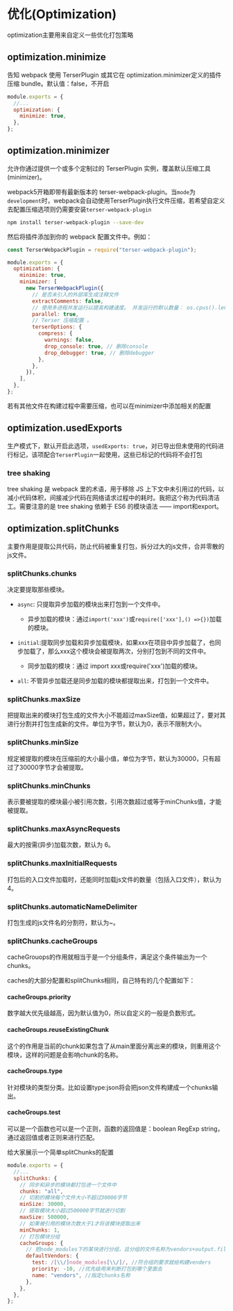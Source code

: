 # 优化(Optimization)

optimization主要用来自定义一些优化打包策略

## optimization.minimize

告知 webpack 使用 TerserPlugin 或其它在 optimization.minimizer定义的插件压缩 bundle。默认值：false，不开启

```js
module.exports = {
  //...
  optimization: {
    minimize: true,
  },
};
```

## optimization.minimizer

允许你通过提供一个或多个定制过的 TerserPlugin 实例，覆盖默认压缩工具(minimizer)。

webpack5开箱即带有最新版本的 terser-webpack-plugin。当`mode`为`development`时，webpack会自动使用TerserPlugin执行文件压缩，若希望自定义去配置压缩选项则仍需要安装`terser-webpack-plugin`

```bash
npm install terser-webpack-plugin --save-dev
```

然后将插件添加到你的 webpack 配置文件中。例如：

```js
const TerserWebpackPlugin = require("terser-webpack-plugin");

module.exports = {
  optimization: {
    minimize: true,
    minimizer: [
      new TerserWebpackPlugin({
        // 是否未引入的外部库生成注释文件
        extractComments: false,
        // 使用多进程并发运行以提高构建速度。 并发运行的默认数量： os.cpus().length - 1 。
        parallel: true,
        // Terser 压缩配置 。
        terserOptions: {
          compress: {
            warnings: false,
            drop_console: true, // 删除console
            drop_debugger: true, // 删除debugger
          },
        },
      }),
    ],
  },
};
```

若有其他文件在构建过程中需要压缩，也可以在minimizer中添加相关的配置

## optimization.usedExports

生产模式下，默认开启此选项，`usedExports: true`，对已导出但未使用的代码进行标记，该项配合`TerserPlugin`一起使用，这些已标记的代码将不会打包

### tree shaking

tree shaking 是 webpack 里的术语，用于移除 JS 上下文中未引用过的代码，以减小代码体积，间接减少代码在网络请求过程中的耗时。我把这个称为代码清洁工。需要注意的是 tree shaking 依赖于 ES6 的模块语法 —— import和export。

## optimization.splitChunks

主要作用是提取公共代码，防止代码被重复打包，拆分过大的js文件，合并零散的js文件。

### splitChunks.chunks

决定要提取那些模块。

- `async`: 只提取异步加载的模块出来打包到一个文件中。
  - 异步加载的模块：通过`import('xxx')`或`require(['xxx'],() =>{})`加载的模块。

- `initial`:提取同步加载和异步加载模块，如果xxx在项目中异步加载了，也同步加载了，那么xxx这个模块会被提取两次，分别打包到不同的文件中。
  - 同步加载的模块：通过 import xxx或require('xxx')加载的模块。
  
- `all`: 不管异步加载还是同步加载的模块都提取出来，打包到一个文件中。

### splitChunks.maxSize

把提取出来的模块打包生成的文件大小不能超过maxSize值，如果超过了，要对其进行分割并打包生成新的文件。单位为字节，默认为0，表示不限制大小。

### splitChunks.minSize

规定被提取的模块在压缩前的大小最小值，单位为字节，默认为30000，只有超过了30000字节才会被提取。

### splitChunks.minChunks

表示要被提取的模块最小被引用次数，引用次数超过或等于minChunks值，才能被提取。

### splitChunks.maxAsyncRequests

最大的按需(异步)加载次数，默认为 6。

### splitChunks.maxInitialRequests

打包后的入口文件加载时，还能同时加载js文件的数量（包括入口文件），默认为4。

### splitChunks.automaticNameDelimiter

打包生成的js文件名的分割符，默认为~。

### splitChunks.cacheGroups

cacheGrouops的作用就相当于是一个分组条件，满足这个条件输出为一个chunks。

caches的大部分配置和splitChunks相同，自己特有的几个配置如下：

#### cacheGroups.priority

数字越大优先级越高，因为默认值为0，所以自定义的一般是负数形式。

#### cacheGroups.reuseExistingChunk

这个的作用是当前的chunk如果包含了从main里面分离出来的模块，则重用这个模块，这样的问题是会影响chunk的名称。

#### cacheGroups.type

针对模块的类型分类。比如设置type:json将会把json文件构建成一个chunks输出。

#### cacheGroups.test

可以是一个函数也可以是一个正则，函数的返回值是：boolean RegExp string，通过返回值或者正则来进行匹配。

给大家展示一个简单splitChunks的配置

```js
module.exports = {
  //...
  splitChunks: {
    // 同步和异步的模块都打包进一个文件中
    chunks: "all",
    // 切割的模块每个文件大小不超过30000字节
    minSize: 30000,
    // 提取模块大小超过500000字节就进行切割
    maxSize: 500000,
    // 如果被引用的模块次数大于1才将该模块提取出来
    minChunks: 1,
    // 打包模块分组
    cacheGroups: {
      // 把node_modules下的某块进行分组，且分组的文件名称为vendors+output.filename
      defaultVendors: {
        test: /[\\/]node_modules[\\/]/, //符合组的要求就给构建venders
        priority: -10, //优先级用来判断打包到哪个里面去
        name: "vendors", //指定chunks名称
      },
    },
  },
};
```
